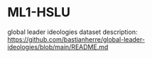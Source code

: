 # ML1-HSLU
 
global leader ideologies dataset description: https://github.com/bastianherre/global-leader-ideologies/blob/main/README.md
